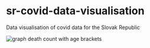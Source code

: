 # sr-covid-data-visualisation
Data visualisation of covid data for the Slovak Republic

![graph death count with age brackets](https://github.com/wos-dv/sr-covid-data-visualisation/blob/master/sr-covid-deaths-age-group.png)
